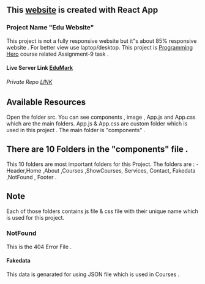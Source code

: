 ## This [website](https://sakibrokoni-edumark.netlify.app/) is created with React App
### Project Name "Edu Website"
This project is not a fully responsive website but it"s about 85% responsive website . For better view use laptop/desktop. This project is [Programming Hero](https://web.programming-hero.com/) course related Assignment-9 task .

#### Live Server Link [EduMark](https://sakibrokoni-edumark.netlify.app/)
###### Private Repo [LINK](https://github.com/ProgrammingHeroWC4/review-website-sakibrokoni)

## Available Resources
Open the folder src. You can see components , image , App.js and App.css which are the main folders.
App.js & App.css are custom folder which is used in this project .
The main folder is "components" .
## There are 10 Folders in the "components" file .
This 10 folders are most important folders for this Project. The folders are :
-Header,Home ,About ,Courses ,ShowCourses, Services, Contact, Fakedata ,NotFound , Footer .
## Note
Each of those folders contains  js file & css file with their unique name which is used for this project.
### NotFound
This is the 404 Error File .
#### Fakedata
This data is genarated for using JSON file which is used in Courses .

